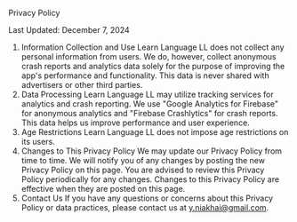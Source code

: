 Privacy Policy

Last Updated: December 7, 2024
1. Information Collection and Use
Learn Language LL does not collect any personal information from users. We do, however, collect anonymous crash reports and analytics data solely for the purpose of improving the app's performance and functionality. This data is never shared with advertisers or other third parties.
2. Data Processing
Learn Language LL may utilize tracking services for analytics and crash reporting. We use "Google Analytics for Firebase" for anonymous analytics and "Firebase Crashlytics" for crash reports. This data helps us improve performance and user experience.
3. Age Restrictions
Learn Language LL does not impose age restrictions on its users.
4. Changes to This Privacy Policy
We may update our Privacy Policy from time to time. We will notify you of any changes by posting the new Privacy Policy on this page. You are advised to review this Privacy Policy periodically for any changes. Changes to this Privacy Policy are effective when they are posted on this page.
5. Contact Us
If you have any questions or concerns about this Privacy Policy or data practices, please contact us at y.niakhai@gmail.com.
